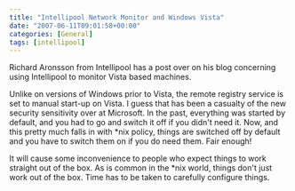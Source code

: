 ```yaml
---
title: "Intellipool Network Monitor and Windows Vista"
date: "2007-06-11T09:01:58+00:00"
categories: [General]
tags: [intellipool]
---
```


Richard Aronsson from Intellipool has a post over on his blog concerning using Intellipool to monitor Vista based machines.

Unlike on versions of Windows prior to Vista, the remote registry service is set to manual start-up on Vista. I guess that has been a casualty of the new security sensitivity over at Microsoft. In the past, everything was started by default, and you had to go and switch it off if you didn't need it. Now, and this pretty much falls in with *nix policy, things are switched off by default and you have to switch them on if you do need them. Fair enough!

It will cause some inconvenience to people who expect things to work straight out of the box. As is common in the *nix world, things don't just work out of the box. Time has to be taken to carefully configure things.
